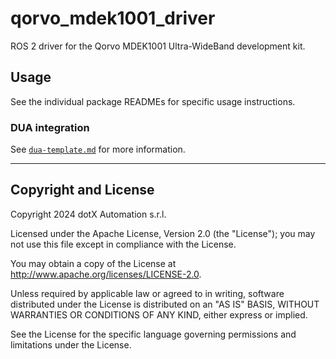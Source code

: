 # qorvo_mdek1001_driver

ROS 2 driver for the Qorvo MDEK1001 Ultra-WideBand development kit.

## Usage

See the individual package READMEs for specific usage instructions.

### DUA integration

See [`dua-template.md`](dua-template.md) for more information.

---

## Copyright and License

Copyright 2024 dotX Automation s.r.l.

Licensed under the Apache License, Version 2.0 (the "License"); you may not use this file except in compliance with the License.

You may obtain a copy of the License at <http://www.apache.org/licenses/LICENSE-2.0>.

Unless required by applicable law or agreed to in writing, software distributed under the License is distributed on an "AS IS" BASIS, WITHOUT WARRANTIES OR CONDITIONS OF ANY KIND, either express or implied.

See the License for the specific language governing permissions and limitations under the License.
